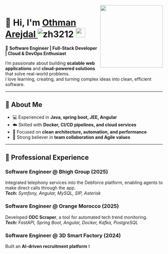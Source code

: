 <img align='right' src='https://user-images.githubusercontent.com/5713670/87202985-820dcb80-c2b6-11ea-9f56-7ec461c497c3.gif' width='200'>

# 👋 Hi, I'm  <a href="https://othmanajd-portfolio.vercel.app/" target="_blank"> Othman Arejdal </a> <img src="https://komarev.com/ghpvc/?username=progprograme-a11y&label=Profile%20views&color=0e75b6&style=flat" alt="zh3212" /> <img src="https://github.githubassets.com/images/mona-whisper.gif" height="30" />
🎯 **Software Engineer | Full-Stack Developer | Cloud & DevOps Enthusiast**

I’m passionate about building **scalable web applications** and **cloud-powered solutions** that solve real-world problems.  
I love learning, creating, and turning complex ideas into clean, efficient software.

---

## 🚀 About Me

- 💻 Experienced in **Java, spring boot, JEE, Angular**
- ☁️ Skilled with **Docker, CI/CD pipelines, and cloud services**
- 🧩 Focused on **clean architecture, automation, and performance**
- 🤝 Strong believer in **team collaboration and Agile values**

---

## 💼 Professional Experience

### **Software Engineer @ Bhigh Group (2025)**
Integrated telephony services into the Debforce platform, enabling agents to make direct calls through the app.  
_**Tech:** Symfony, Angular, MySQL, SIP, Asterisk_

### **Software Engineer @ Orange Morocco (2025)**
Developed **ODC Scraper**, a tool for automated tech trend monitoring.  
_**Tech:** FastAPI, Spring Boot, Angular, Docker, Kafka, PostgreSQL_

### **Software Engineer @ 3D Smart Factory (2024)**
Built an **AI-driven recruitment platform** t

